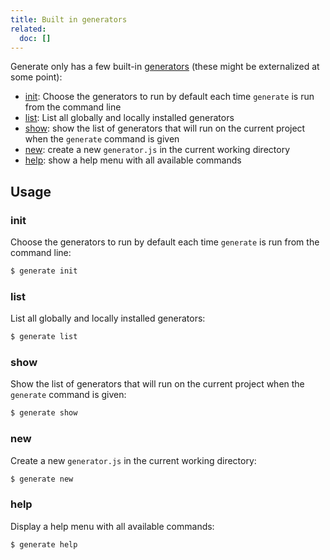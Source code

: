 ```yaml
---
title: Built in generators
related:
  doc: []
---
```


Generate only has a few built-in [generators](docs/generators.md) (these might be externalized at some point):

* [init](#init): Choose the generators to run by default each time `generate` is run from the command line
* [list](#list): List all globally and locally installed generators
* [show](#show): show the list of generators that will run on the current project when the `generate` command is given
* [new](#new): create a new `generator.js` in the current working directory
* [help](#help): show a help menu with all available commands

## Usage

### init

Choose the generators to run by default each time `generate` is run from the command line:

```sh
$ generate init
```

### list

List all globally and locally installed generators:

```sh
$ generate list
```

### show

Show the list of generators that will run on the current project when the `generate` command is given:

```sh
$ generate show
```

### new

Create a new `generator.js` in the current working directory:

```sh
$ generate new
```

### help

Display a help menu with all available commands:

```sh
$ generate help
```